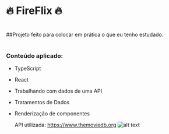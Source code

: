 # 🔥 FireFlix 🔥
#
##Projeto feito para colocar em prática o que eu tenho estudado.
#
### Conteúdo aplicado:
- TypeScript
- React
- Trabalhando com dados de uma API
- Tratamentos de Dados
- Renderização de componentes

  API utilizada: https://www.themoviedb.org
![alt text]([http://url/to/img.png](https://1.bp.blogspot.com/--vLmFcgNEBY/YLzAIUOYFBI/AAAAAAAALA0/knURm7dhdhkcW84kZDxGYlNSBWTPfT1DwCNcBGAsYHQ/w400-h100/ddufkeh-8493ecbd-cbfc-4249-a069-2edd1ae790a5.gif)https://1.bp.blogspot.com/--vLmFcgNEBY/YLzAIUOYFBI/AAAAAAAALA0/knURm7dhdhkcW84kZDxGYlNSBWTPfT1DwCNcBGAsYHQ/w400-h100/ddufkeh-8493ecbd-cbfc-4249-a069-2edd1ae790a5.gif)
